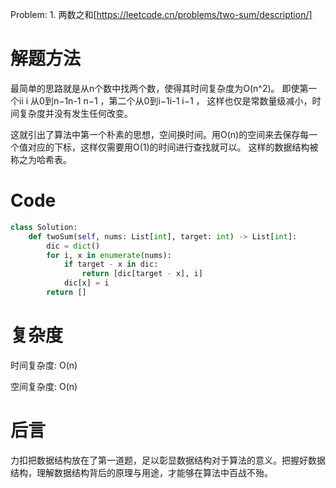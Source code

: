 Problem: 1. 两数之和[https://leetcode.cn/problems/two-sum/description/]

# 解题方法

最简单的思路就是从n个数中找两个数，使得其时间复杂度为O(n^2)。
即使第一个ii i 从0到n−1n-1 n−1 ，第二个从0到i−1i-1 i−1 ，
这样也仅是常数量级减小，时间复杂度并没有发生任何改变。

这就引出了算法中第一个朴素的思想，空间换时间。用O(n)的空间来去保存每一个值对应的下标，这样仅需要用O(1)的时间进行查找就可以。
这样的数据结构被称之为哈希表。

# Code

```python
class Solution:
    def twoSum(self, nums: List[int], target: int) -> List[int]:
        dic = dict()
        for i, x in enumerate(nums):
            if target - x in dic:
                return [dic[target - x], i]
            dic[x] = i
        return []
```

# 复杂度

时间复杂度: O(n)

空间复杂度: O(n)


# 后言
力扣把数据结构放在了第一道题，足以彰显数据结构对于算法的意义。把握好数据结构，理解数据结构背后的原理与用途，才能够在算法中百战不殆。


